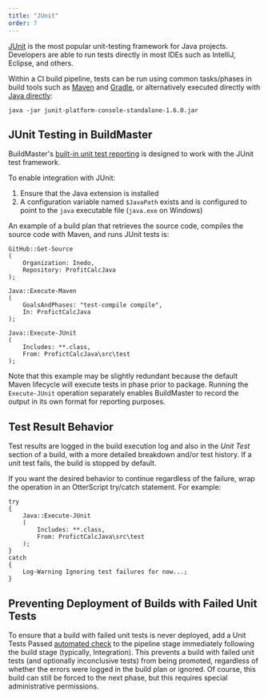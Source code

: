 ```yaml
---
title: "JUnit"
order: 7
---
```



[JUnit](https://junit.org/) is the most popular unit-testing framework for Java projects. Developers are able to run tests directly in most IDEs such as IntelliJ, Eclipse, and others. 

Within a CI build pipeline, tests can be run using common tasks/phases in build tools such as [Maven](https://maven.org/) and [Gradle](https://gradle.org/), or alternatively executed directly with [Java directly](https://junit.org/junit5/docs/current/user-guide/#running-tests-console-launcher-options): 

```
java -jar junit-platform-console-standalone-1.6.0.jar
```

## JUnit Testing in BuildMaster

BuildMaster's [built-in unit test reporting](/docs/buildmaster/builds-continuous-integration/automated-testing-verification/buildmaster-ci-cd-testing-and-verification-unit-tests) is designed to work with the JUnit test framework. 

To enable integration with JUnit:

 1. Ensure that the Java extension is installed
 2. A configuration variable named `$JavaPath` exists and is configured to point to the `java` executable file (`java.exe` on Windows)

An example of a build plan that retrieves the source code, compiles the source code with Maven, and runs JUnit tests is:

```
GitHub::Get-Source
(
    Organization: Inedo,
    Repository: ProfitCalcJava
);

Java::Execute-Maven
(
    GoalsAndPhases: "test-compile compile",
    In: ProfictCalcJava
);

Java::Execute-JUnit
(
    Includes: **.class,
    From: ProfictCalcJava\src\test
);
```

Note that this example may be slightly redundant because the default Maven lifecycle will execute tests in phase prior to package. Running the `Execute-JUnit` operation separately enables BuildMaster to record the output in its own format for reporting purposes.

## Test Result Behavior

Test results are logged in the build execution log and also in the *Unit Test* section of a build, with a more detailed breakdown and/or test history. If a unit test fails, the build is stopped by default.

If you want the desired behavior to continue regardless of the failure, wrap the operation in an OtterScript try/catch statement. For example:

```
try
{
    Java::Execute-JUnit
    (
        Includes: **.class,
        From: ProfictCalcJava\src\test
    );
}
catch
{
    Log-Warning Ignoring test failures for now...;
}
```

## Preventing Deployment of Builds with Failed Unit Tests 
To ensure that a build with failed unit tests is never deployed, add a Unit Tests Passed [automated check](/docs/buildmaster/deployment-continuous-delivery/automated-testing-verification-automatic-manual-approvals/buildmaster-ci-cd-testing-and-verification-approvals-automated-checks) to the pipeline stage immediately following the build stage (typically, Integration). This prevents a build with failed unit tests (and optionally inconclusive tests) from being promoted, regardless of whether the errors were logged in the build plan or ignored. Of course, this build can still be forced to the next phase, but this requires special administrative permissions.
